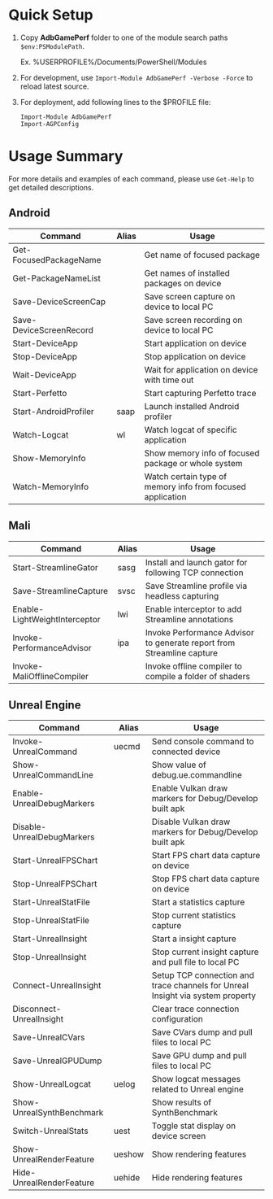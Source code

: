 # Quick Setup

1. Copy **AdbGamePerf** folder to one of the module search paths `$env:PSModulePath`.

   Ex. %USERPROFILE%/Documents/PowerShell/Modules

2. For development, use `Import-Module AdbGamePerf -Verbose -Force` to reload latest source.
3. For deployment, add following lines to the $PROFILE file:
   ```
   Import-Module AdbGamePerf
   Import-AGPConfig
   ```

# Usage Summary

For more details and examples of each command, please use `Get-Help` to get detailed descriptions.

## Android

|Command|Alias|Usage|
|-|-|-|
|Get-FocusedPackageName||Get name of focused package|
|Get-PackageNameList||Get names of installed packages on device|
|Save-DeviceScreenCap||Save screen capture on device to local PC|
|Save-DeviceScreenRecord||Save screen recording on device to local PC|
|Start-DeviceApp||Start application on device|
|Stop-DeviceApp||Stop application on device|
|Wait-DeviceApp||Wait for application on device with time out|
|Start-Perfetto||Start capturing Perfetto trace|
|Start-AndroidProfiler|saap|Launch installed Android profiler|
|Watch-Logcat|wl|Watch logcat of specific application|
|Show-MemoryInfo||Show memory info of focused package or whole system|
|Watch-MemoryInfo||Watch certain type of memory info from focused application|


## Mali

|Command|Alias|Usage|
|-|-|-|
|Start-StreamlineGator|sasg|Install and launch gator for following TCP connection|
|Save-StreamlineCapture|svsc|Save Streamline profile via headless capturing|
|Enable-LightWeightInterceptor|lwi|Enable interceptor to add Streamline annotations|
|Invoke-PerformanceAdvisor|ipa|Invoke Performance Advisor to generate report from Streamline capture|
|Invoke-MaliOfflineCompiler||Invoke offline compiler to compile a folder of shaders|


## Unreal Engine

|Command|Alias|Usage|
|-|-|-|
|Invoke-UnrealCommand|uecmd|Send console command to connected device|
|Show-UnrealCommandLine||Show value of debug.ue.commandline|
|Enable-UnrealDebugMarkers||Enable Vulkan draw markers for Debug/Develop built apk|
|Disable-UnrealDebugMarkers||Disable Vulkan draw markers for Debug/Develop built apk|
|Start-UnrealFPSChart||Start FPS chart data capture on device|
|Stop-UnrealFPSChart||Stop FPS chart data capture on device|
|Start-UnrealStatFile||Start a statistics capture|
|Stop-UnrealStatFile||Stop current statistics capture|
|Start-UnrealInsight||Start a insight capture|
|Stop-UnrealInsight||Stop current insight capture and pull file to local PC|
|Connect-UnrealInsight||Setup TCP connection and trace channels for Unreal Insight via system property|
|Disconnect-UnrealInsight||Clear trace connection configuration|
|Save-UnrealCVars||Save CVars dump and pull files to local PC|
|Save-UnrealGPUDump||Save GPU dump and pull files to local PC|
|Show-UnrealLogcat|uelog|Show logcat messages related to Unreal engine|
|Show-UnrealSynthBenchmark||Show results of SynthBenchmark|
|Switch-UnrealStats|uest|Toggle stat display on device screen|
|Show-UnrealRenderFeature|ueshow|Show rendering features|
|Hide-UnrealRenderFeature|uehide|Hide rendering features|